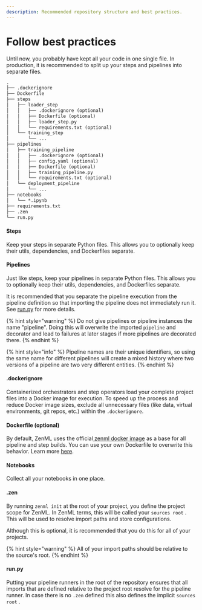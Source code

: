 ```yaml
---
description: Recommended repository structure and best practices.
---
```


# Follow best practices

Until now, you probably have kept all your code in one single file. In production, it is recommended to split up your
steps and pipelines into separate files.

```markdown
.
├── .dockerignore
├── Dockerfile
├── steps
│   ├── loader_step
│   │   ├── .dockerignore (optional)
│   │   ├── Dockerfile (optional)
│   │   ├── loader_step.py
│   │   └── requirements.txt (optional)
│   └── training_step
│       └── ...
├── pipelines
│   ├── training_pipeline
│   │   ├── .dockerignore (optional)
│   │   ├── config.yaml (optional)
│   │   ├── Dockerfile (optional)
│   │   ├── training_pipeline.py
│   │   └── requirements.txt (optional)
│   └── deployment_pipeline
│       └── ...
├── notebooks
│   └── *.ipynb
├── requirements.txt
├── .zen
└── run.py
```

#### Steps

Keep your steps in separate Python files. This allows you to optionally keep their utils, dependencies, and Dockerfiles
separate.

#### Pipelines

Just like steps, keep your pipelines in separate Python files. This allows you to optionally keep their utils,
dependencies, and Dockerfiles separate.&#x20;

It is recommended that you separate the pipeline execution from the pipeline definition so that importing the pipeline
does not immediately run it. See [run.py](follow-best-practices.md) for more details.

{% hint style="warning" %}
Do not give pipelines or pipeline instances the name "pipeline". Doing this will overwrite the imported `pipeline` and
decorator and lead to failures at later stages if more pipelines are decorated there.
{% endhint %}

{% hint style="info" %}
Pipeline names are their unique identifiers, so using the same name for different pipelines will create a mixed history
where two versions of a pipeline are two very different entities.
{% endhint %}

#### .dockerignore

Containerized orchestrators and step operators load your complete project files into a Docker image for execution. To
speed up the process and reduce Docker image sizes, exclude all unnecessary files (like data, virtual environments, git
repos, etc.) within the `.dockerignore`.

#### Dockerfile (optional)

By default, ZenML uses the official[ zenml docker image](https://hub.docker.com/r/zenmldocker/zenml) as a base for all
pipeline and step builds. You can use your own Dockerfile to overwrite this behavior. Learn
more [here](../advanced-guide/containerize-your-pipeline.md).

#### Notebooks

Collect all your notebooks in one place.&#x20;

#### .zen

By running `zenml init` at the root of your project, you define the project scope for ZenML. In ZenML terms, this will
be called your `sources root` . This will be used to resolve import paths and store configurations.&#x20;

Although this is optional, it is recommended that you do this for all of your projects.

{% hint style="warning" %}
All of your import paths should be relative to the source's root.
{% endhint %}

#### run.py

Putting your pipeline runners in the root of the repository ensures that all imports that are defined relative to the
project root resolve for the pipeline runner. In case there is no `.zen` defined this also defines the
implicit `sources root` .
